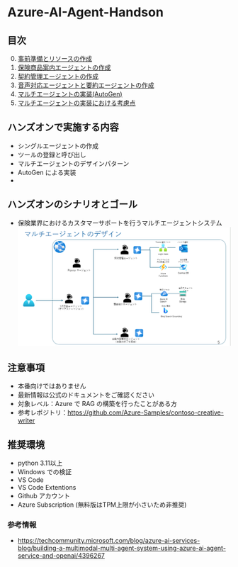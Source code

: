 # Azure-AI-Agent-Handson
## 目次
0. [事前準備とリソースの作成](ex0.md)
1. [保険商品案内エージェントの作成](ex1.md)
2. [契約管理エージェントの作成](ex2.md)
3. [音声対応エージェントと要約エージェントの作成](ex3.md)
4. [マルチエージェントの実装(AutoGen)](ex4.md)
5. [マルチエージェントの実装における考慮点](ex5.md)


## ハンズオンで実施する内容
- シングルエージェントの作成
- ツールの登録と呼び出し
- マルチエージェントのデザインパターン
- AutoGen による実装
- 

## ハンズオンのシナリオとゴール
- 保険業界におけるカスタマーサポートを行うマルチエージェントシステム
![alt text](images/image01.png)

## 注意事項
- 本番向けではありません
- 最新情報は公式のドキュメントをご確認ください
- 対象レベル：Azure で RAG の構築を行ったことがある方
- 参考レポジトリ：https://github.com/Azure-Samples/contoso-creative-writer

## 推奨環境
- python 3.11以上
- Windows での検証
- VS Code
- VS Code Extentions 
- Github アカウント
- Azure Subscription (無料版はTPM上限が小さいため非推奨)

### 参考情報
- https://techcommunity.microsoft.com/blog/azure-ai-services-blog/building-a-multimodal-multi-agent-system-using-azure-ai-agent-service-and-openai/4396267


